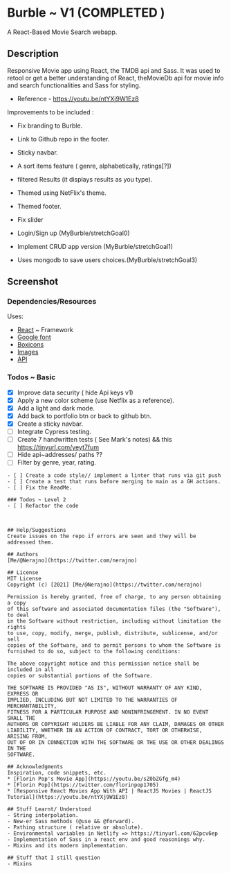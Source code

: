 # Burble ~ V1 (COMPLETED )
A React-Based Movie Search webapp. 


## Description
Responsive Movie app using React, the TMDB api and Sass. It was used to
retool or get a better understanding of React, theMovieDb api for movie info and search 
functionalities and Sass for styling. 

- Reference - https://youtu.be/ntYXj9W1Ez8


Improvements to be included :
- Fix branding to Burble. 
- Link to Github repo in the footer.
- Sticky navbar.
- A sort items feature ( genre, alphabetically, ratings[?])
- filtered Results (it displays results as you type).
- Themed using NetFlix's theme.
- Themed footer.
- Fix slider

- Login/Sign up (MyBurble/stretchGoal0)
- Implement CRUD app version (MyBurble/stretchGoal1)
- Uses mongodb to save users choices.(MyBurble/stretchGoal3)

## Screenshot


### Dependencies/Resources
Uses:
- [React](https://reactjs.org/) ~ Framework
- [Google font](https://fonts.google.com/)
- [Boxicons](https://boxicons.com/)
- [Images](https://unsplash.com/)
- [API](https://www.themoviedb.org/)

### Todos ~ Basic
- [x] Improve data security ( hide Api keys v1)
- [x] Apply a new color scheme (use Netflix as a reference).
- [x] Add a light and dark mode.
- [x] Add back to portfolio btn or back to github btn.
- [x] Create a sticky navbar.
- [ ] Integrate Cypress testing.
- [ ] Create 7  handwritten tests ( See Mark's notes) && this https://tinyurl.com/yeyt7fum
- [ ] Hide api~addresses/ paths ??
- [ ] Filter by genre, year, rating.
~~~- [ ] Implement pagination for each category or page or search params. ~~~
- [ ] Create a code style// implement a linter that runs via git push 
- [ ] Create a test that runs before merging to main as a GH actions.
- [ ] Fix the ReadMe.

### Todos ~ Level 2
- [ ] Refactor the code


 
## Help/Suggestions
Create issues on the repo if errors are seen and they will be addressed them.

## Authors
[Me/@Nerajno](https://twitter.com/nerajno)  

## License
MIT License
Copyright (c) [2021] [Me/@Nerajno](https://twitter.com/nerajno)  

Permission is hereby granted, free of charge, to any person obtaining a copy
of this software and associated documentation files (the "Software"), to deal
in the Software without restriction, including without limitation the rights
to use, copy, modify, merge, publish, distribute, sublicense, and/or sell
copies of the Software, and to permit persons to whom the Software is
furnished to do so, subject to the following conditions:

The above copyright notice and this permission notice shall be included in all
copies or substantial portions of the Software.

THE SOFTWARE IS PROVIDED "AS IS", WITHOUT WARRANTY OF ANY KIND, EXPRESS OR
IMPLIED, INCLUDING BUT NOT LIMITED TO THE WARRANTIES OF MERCHANTABILITY,
FITNESS FOR A PARTICULAR PURPOSE AND NONINFRINGEMENT. IN NO EVENT SHALL THE
AUTHORS OR COPYRIGHT HOLDERS BE LIABLE FOR ANY CLAIM, DAMAGES OR OTHER
LIABILITY, WHETHER IN AN ACTION OF CONTRACT, TORT OR OTHERWISE, ARISING FROM,
OUT OF OR IN CONNECTION WITH THE SOFTWARE OR THE USE OR OTHER DEALINGS IN THE
SOFTWARE.

## Acknowledgments
Inspiration, code snippets, etc.
* [Florin Pop's Movie App](https://youtu.be/sZ0bZGfg_m4)
* [Florin Pop](https://twitter.com/florinpop1705)
* [Responsive React Movies App With API | ReactJS Movies | ReactJS Tutorial](https://youtu.be/ntYXj9W1Ez8)

## Stuff Learnt/ Understood
- String interpolation.
- New-er Sass methods (@use && @forward).
- Pathing structure ( relative or absolute).
- Environmental variables in Netlify => https://tinyurl.com/62pcv6ep
- Implementation of Sass in a react env and good reasonings why. 
- Mixins and its modern implementation.

## Stuff that I still question
- Mixins

